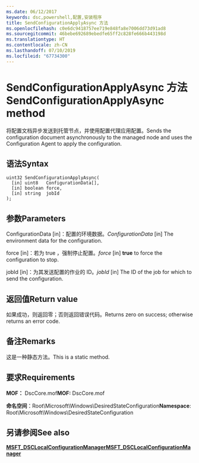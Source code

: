 ```yaml
---
ms.date: 06/12/2017
keywords: dsc,powershell,配置,安装程序
title: SendConfigurationApplyAsync 方法
ms.openlocfilehash: c0e6dc9418757ee719e848fa8e7006dd73d91ad8
ms.sourcegitcommit: 46bebe692689ebedfe65ff2c828fe666b443198d
ms.translationtype: HT
ms.contentlocale: zh-CN
ms.lasthandoff: 07/10/2019
ms.locfileid: "67734300"
---
```

# <a name="sendconfigurationapplyasync-method"></a><span data-ttu-id="d37da-103">SendConfigurationApplyAsync 方法</span><span class="sxs-lookup"><span data-stu-id="d37da-103">SendConfigurationApplyAsync method</span></span>

<span data-ttu-id="d37da-104">将配置文档异步发送到托管节点，并使用配置代理应用配置。</span><span class="sxs-lookup"><span data-stu-id="d37da-104">Sends the configuration document asynchronously to the managed node and uses the Configuration Agent to apply the configuration.</span></span>

## <a name="syntax"></a><span data-ttu-id="d37da-105">语法</span><span class="sxs-lookup"><span data-stu-id="d37da-105">Syntax</span></span>

```mof
uint32 SendConfigurationApplyAsync(
  [in] uint8   ConfigurationData[],
  [in] boolean force,
  [in] string  jobId
);
```

## <a name="parameters"></a><span data-ttu-id="d37da-106">参数</span><span class="sxs-lookup"><span data-stu-id="d37da-106">Parameters</span></span>

<span data-ttu-id="d37da-107">ConfigurationData  \[in\]：配置的环境数据。</span><span class="sxs-lookup"><span data-stu-id="d37da-107">*ConfigurationData* \[in\] The environment data for the configuration.</span></span>

<span data-ttu-id="d37da-108">force  \[in\]：若为 true  ，强制停止配置。</span><span class="sxs-lookup"><span data-stu-id="d37da-108">*force* \[in\] **true** to force the configuration to stop.</span></span>

<span data-ttu-id="d37da-109">jobId  \[in\]：为其发送配置的作业的 ID。</span><span class="sxs-lookup"><span data-stu-id="d37da-109">*jobId* \[in\] The ID of the job for which to send the configuration.</span></span>

## <a name="return-value"></a><span data-ttu-id="d37da-110">返回值</span><span class="sxs-lookup"><span data-stu-id="d37da-110">Return value</span></span>

<span data-ttu-id="d37da-111">如果成功，则返回零；否则返回错误代码。</span><span class="sxs-lookup"><span data-stu-id="d37da-111">Returns zero on success; otherwise returns an error code.</span></span>

## <a name="remarks"></a><span data-ttu-id="d37da-112">备注</span><span class="sxs-lookup"><span data-stu-id="d37da-112">Remarks</span></span>

<span data-ttu-id="d37da-113">这是一种静态方法。</span><span class="sxs-lookup"><span data-stu-id="d37da-113">This is a static method.</span></span>

## <a name="requirements"></a><span data-ttu-id="d37da-114">要求</span><span class="sxs-lookup"><span data-stu-id="d37da-114">Requirements</span></span>

<span data-ttu-id="d37da-115">**MOF：** DscCore.mof</span><span class="sxs-lookup"><span data-stu-id="d37da-115">**MOF:** DscCore.mof</span></span>

<span data-ttu-id="d37da-116">**命名空间**：Root\Microsoft\Windows\DesiredStateConfiguration</span><span class="sxs-lookup"><span data-stu-id="d37da-116">**Namespace**: Root\Microsoft\Windows\DesiredStateConfiguration</span></span>

## <a name="see-also"></a><span data-ttu-id="d37da-117">另请参阅</span><span class="sxs-lookup"><span data-stu-id="d37da-117">See also</span></span>

[<span data-ttu-id="d37da-118">**MSFT_DSCLocalConfigurationManager**</span><span class="sxs-lookup"><span data-stu-id="d37da-118">**MSFT_DSCLocalConfigurationManager**</span></span>](msft-dsclocalconfigurationmanager.md)
